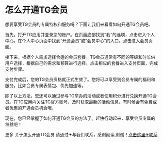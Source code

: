# 怎么开通TG会员

想要享受TG会员的专属特权和服务吗？下面让我们来看看如何开通TG会员吧。

首先，打开TG应用并登录您的账户。在页面底部找到“我”的选项，点击进入个人中心。在个人中心页面中找到“开通会员”或“会员中心”的入口，点击进入会员页面。

接下来，根据个人需求选择合适的会员套餐。TG会员通常有不同的等级和时长供用户选择，根据自己的需求和预算进行选择。点击相应的套餐进入支付页面，完成支付步骤。

支付完成后，您的TG会员资格就正式生效了。您将可以享受到会员专属的福利和服务，比如会员专属表情包、优先加速等。

除了以上方法，您还可以通过参与TG举办的活动或者使用积分进行兑换开通TG会员。在TG应用内关注TG官方账号，及时获取最新的活动信息，有时候会有免费或者优惠的开通会员机会哦。

现在，您已经掌握了如何开通TG会员的方法了。赶快行动起来，享受会员专属的权益吧！

更多 关于怎么开通TG会员 请通过✈与我们联系，感谢阅读,谢谢！[点击这里✈联系](https://www.trx.tw)